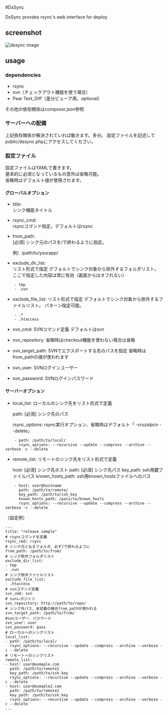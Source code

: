 #DsSync

DsSync provdes rsync's web interface for deploy

## screenshot

![dssync image](http://cloud.github.com/downloads/egmc/dssync/dssync-image.png)

## usage

### dependencies

- rsync
- svn（チェックアウト機能を使う場合）
- Pear Text_Diff（差分ビューア用、optional）

その他の依存関係はcomposer.json参照


### サーバーへの配備

上記依存関係が解決されていれば動きます。多分。
設定ファイルを記述してpublic/dssync.phpにアクセスしてください。


### 設定ファイル

設定ファイルはYAMLで書きます。  
基本的に必須となっているもの意外は省略可能。  
省略時はデフォルト値が使用されます。


#### グローバルオプション

- title:  
	シンク機能タイトル

- rsync_cmd:  
	rsyncコマンド指定。デフォルトはrsync

- from_path:  
	[必須]
	シンク元のパスを/で終わるように指定。
	
	例）/path/to/yourapp/

- exclude_dir_list:  
	リスト形式で指定
	デフォルトでシンク対象から除外するフォルダリスト。
	ここで指定した内容は常に有効（画面からはオフれない）
	

```
	- tmp
	- .svn
```


- exclude_file_list:
	リスト形式で指定
	デフォルトでシンク対象から除外するファイルリスト。
	パターン指定可能。
	
```
	- .*
	- .htaccess
```

- svn_cmd:
	SVNコマンド定義
	デフォルトはsvn

- svn_repository:
	省略時はcheckout機能を使わない場合は省略


- svn_target_path:
	SVNでエクスポートする先のパスを指定
	省略時はfrom_pathの値が使われます

- svn_user:
	SVNログインユーザー

- svn_password:
	SVNログインパスワード

#### サーバーオプション


- local_list:
	ローカルのシンク先をリスト形式で定義
	
	path:
	[必須]
	シンク先のパス
	
	rsync_options:
	rsync実行オプション、省略時はデフォルト「 -vruzalpcn --delete」
	
```	
	- path: /path/to/local/
	  rsync_options: --recursive --update --compress --archive --verbose -c --delete
```

- remote_list:
	リモートのシンク先をリスト形式で定義
	
	host:
	[必須]
	シンク先ホスト
	path:
	[必須]
	シンク先パス
	key_path:
	ssh用鍵ファイルパス
	known_hosts_path:
	ssh用known_hostsファイルへのパス

```
	- host: user@hostname
	  path: /path/to/remote/
	  key_path: /path/to/ssh_key
	  known_hosts_path: /pass/to/known_hosts
	  rsync_options: --recursive --update --compress --archive --verbose -c --delete
```




（設定例）

```
---
title: "release sample"
# rsyncコマンドを定義
rsync_cmd: rsync
# シンク元となるフォルダ、必ず/で終わるように
from_path: /path/to/from/
# シンク除外フォルダリスト
exclude_dir_list:
- tmp
- .svn
# シンク除外ファイルリスト
exclude_file_list:
- .htaccess
# svnコマンド定義
svn_cmd: svn
# svnレポジトリ
svn_repository: http://path/to/repo/
# シンク先パス、未定義の場合from_pathが使われる
svn_target_path: /path/to/from/
#svnユーザー、パスワード
svn_user: user
svn_password: pass
# ローカルへのシンクリスト
local_list:
- path: /path/to/local/
  rsync_options: --recursive --update --compress --archive --verbose -c --delete
# リモートへのシンクリスト
remote_list:
- host: user@exmaple.com
  path: /path/to/remote1
  key_path: /path/to/ssh_key
  rsync_options: --recursive --update --compress --archive --verbose -c --delete
- host: user@exmaple2.com
  path: /path/to/remote2
  key_path: /path/to/ssh_key
  rsync_options: --recursive --update --compress --archive --verbose -c --delete
...
```